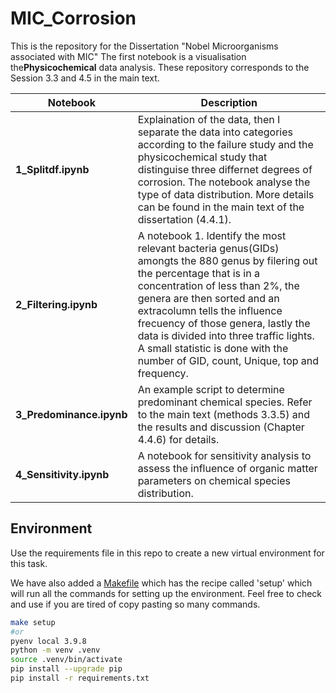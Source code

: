 # MIC_Corrosion
This is the repository for the Dissertation "Nobel Microorganisms associated with MIC"
The first notebook is a visualisation the**Physicochemical** data analysis. These repository corresponds to the Session 3.3 and 4.5 in the main text.

| Notebook                    |Description                                                                                                  |
|----------------------------|--------------------------------------------------------------------------------------------------------------|
|**1_Splitdf.ipynb**     | Explaination of the data, then I separate the data into categories according to the failure study and the physicochemical study that distinguise three differnet degrees of corrosion.  The notebook analyse the type of data distribution. More details can be found in the main text of the dissertation (4.4.1). |
| **2_Filtering.ipynb**     | A notebook 1. Identify the most relevant bacteria genus(GIDs) amongts the 880 genus by filering out the percentage that is in a concentration of less than 2%, the genera are then sorted and an extracolumn tells the influence frecuency of those genera, lastly the data is divided into three traffic lights. A small statistic is done with the number of GID, count, Unique, top and frequency. |
| **3_Predominance.ipynb**      | An example script to determine predominant chemical species. Refer to the main text (methods 3.3.5) and the results and discussion (Chapter 4.4.6) for details. |
| **4_Sensitivity.ipynb**      | A notebook for sensitivity analysis to assess the influence of organic matter parameters on chemical species distribution. |



## Environment

Use the requirements file in this repo to create a new virtual environment for this task.

We have also added a [Makefile](Makefile) which has the recipe called 'setup' which will run all the commands for setting up the environment. Feel free to check and use if you are tired of copy pasting so many commands.

```BASH
make setup
#or
pyenv local 3.9.8
python -m venv .venv
source .venv/bin/activate
pip install --upgrade pip
pip install -r requirements.txt
```
